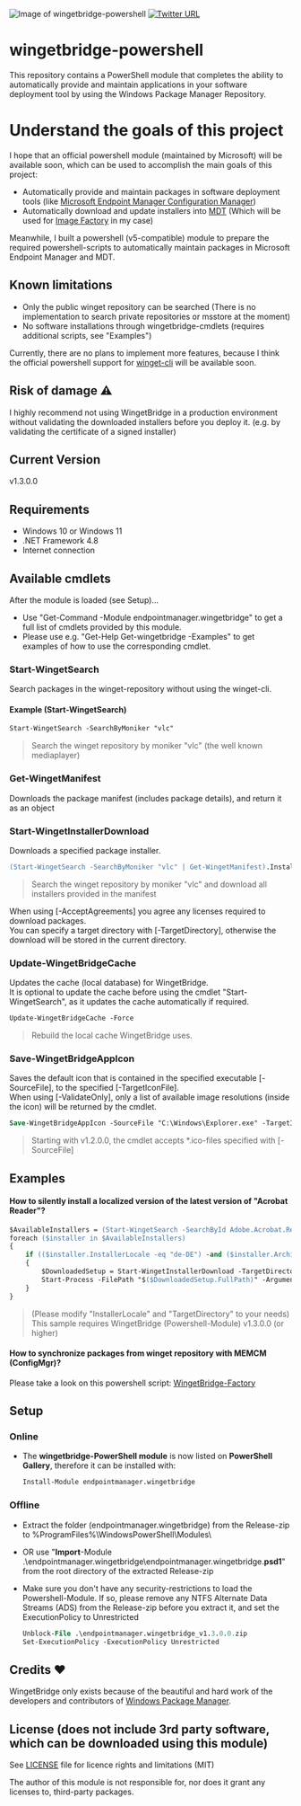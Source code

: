 ![Image of wingetbridge-powershell](https://repository-images.githubusercontent.com/423620656/cf98f351-dfaa-4d5d-bb2b-363633e639b6)
[![Twitter URL](https://img.shields.io/twitter/url/https/twitter.com/PaulJezek.svg?style=social&label=Follow%20%40Paul%20Jezek%20%23wingetbridge)](https://twitter.com/PaulJezek)
# wingetbridge-powershell

This repository contains a PowerShell module that completes the ability to automatically provide and maintain applications in your software deployment tool by using the Windows Package Manager Repository.

# Understand the goals of this project

I hope that an official powershell module (maintained by Microsoft) will be available soon, which can be used to accomplish the main goals of this project:
* Automatically provide and maintain packages in software deployment tools (like [Microsoft Endpoint Manager Configuration Manager](https://docs.microsoft.com/en-us/mem/configmgr/))
* Automatically download and update installers into [MDT](https://docs.microsoft.com/en-us/windows/deployment/deploy-windows-mdt/get-started-with-the-microsoft-deployment-toolkit) (Which will be used for [Image Factory](https://deploymentbunny.com/2018/10/19/image-factory-4-0-is-available-for-download/) in my case) 

Meanwhile, I built a powershell (v5-compatible) module to prepare the required powershell-scripts to automatically maintain packages in Microsoft Endpoint Manager and MDT.

## Known limitations

* Only the public winget repository can be searched (There is no implementation to search private repositories or msstore at the moment)
* No software installations through wingetbridge-cmdlets (requires additional scripts, see "Examples")

Currently, there are no plans to implement more features, because I think the official powershell support for [winget-cli](https://github.com/microsoft/winget-cli) will be available soon.

## Risk of damage :warning:

I highly recommend not using WingetBridge in a production environment without validating the downloaded installers before you deploy it. (e.g. by validating the certificate of a signed installer)

## Current Version
v1.3.0.0

## Requirements
* Windows 10 or Windows 11
* .NET Framework 4.8
* Internet connection

## Available cmdlets

After the module is loaded (see Setup)...
* Use "Get-Command -Module endpointmanager.wingetbridge" to get a full list of cmdlets provided by this module.
* Please use e.g. "Get-Help Get-wingetbridge -Examples" to get examples of how to use the corresponding cmdlet.

### Start-WingetSearch
Search packages in the winget-repository without using the winget-cli.
#### Example (Start-WingetSearch)
```ps
Start-WingetSearch -SearchByMoniker "vlc"
```  
> Search the winget repository by moniker "vlc" (the well known mediaplayer)

### Get-WingetManifest
Downloads the package manifest (includes package details), and return it as an object

### Start-WingetInstallerDownload
Downloads a specified package installer.  

```ps
(Start-WingetSearch -SearchByMoniker "vlc" | Get-WingetManifest).Installers | Start-WingetInstallerDownload -AcceptAgreements
```  
> Search the winget repository by moniker "vlc" and download all installers provided in the manifest  

When using [-AcceptAgreements] you agree any licenses required to download packages.  
You can specify a target directory with [-TargetDirectory], otherwise the download will be stored in the current directory.

### Update-WingetBridgeCache
Updates the cache (local database) for WingetBridge.  
It is optional to update the cache before using the cmdlet "Start-WingetSearch", as it updates the cache automatically if required.

```ps
Update-WingetBridgeCache -Force
```  
> Rebuild the local cache WingetBridge uses.

### Save-WingetBridgeAppIcon
Saves the default icon that is contained in the specified executable [-SourceFile], to the specified [-TargetIconFile].  
When using [-ValidateOnly], only a list of available image resolutions (inside the icon) will be returned by the cmdlet.

```ps
Save-WingetBridgeAppIcon -SourceFile "C:\Windows\Explorer.exe" -TargetIconFile "explorer.ico"
```  
> Starting with v1.2.0.0, the cmdlet accepts *.ico-files specified with [-SourceFile]

## Examples
#### How to silently install a localized version of the latest version of "Acrobat Reader"?
```ps
$AvailableInstallers = (Start-WingetSearch -SearchById Adobe.Acrobat.Reader.64-bit | Get-WingetManifest).Installers
foreach ($installer in $AvailableInstallers)
{
    if (($installer.InstallerLocale -eq "de-DE") -and ($installer.Architecture -eq "x64"))
    {
        $DownloadedSetup = Start-WingetInstallerDownload -TargetDirectory C:\Downloads\ -AcceptAgreements -PackageInstaller $installer
        Start-Process -FilePath "$($DownloadedSetup.FullPath)" -ArgumentList $($installer.InstallerSwitches.Silent -split " ")
    }
}
```
> (Please modify "InstallerLocale" and "TargetDirectory" to your needs)  
> This sample requires WingetBridge (Powershell-Module) v1.3.0.0 (or higher)

#### How to synchronize packages from winget repository with MEMCM (ConfigMgr)?
Please take a look on this powershell script: [WingetBridge-Factory](https://github.com/endpointmanager/wingetbridge-factory)  

## Setup
### Online
* The **wingetbridge-PowerShell module** is now listed on **PowerShell Gallery**, therefore it can be installed with:  
    ```ps
    Install-Module endpointmanager.wingetbridge
    ```
### Offline
* Extract the folder (endpointmanager.wingetbridge) from the Release-zip to %ProgramFiles%\WindowsPowerShell\Modules\
* OR use "**Import**-Module .\endpointmanager.wingetbridge\endpointmanager.wingetbridge.**psd1**" from the root directory of the extracted Release-zip
* Make sure you don't have any security-restrictions to load the Powershell-Module. If so, please remove any NTFS Alternate Data Streams (ADS) from the Release-zip before you extract it, and set the ExecutionPolicy to Unrestricted

    ```ps
    Unblock-File .\endpointmanager.wingetbridge_v1.3.0.0.zip
    Set-ExecutionPolicy -ExecutionPolicy Unrestricted
    ```

## Credits :heart:
WingetBridge only exists because of the beautiful and hard work of the developers and contributors of [Windows Package Manager](https://docs.microsoft.com/en-us/windows/package-manager/).

## License (does not include 3rd party software, which can be downloaded using this module)

See [LICENSE](LICENSE) file for licence rights and limitations (MIT)

The author of this module is not responsible for, nor does it grant any licenses to, third-party packages.